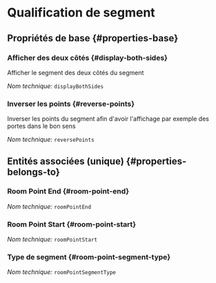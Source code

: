 # Qualification de segment
<!--- THIS FILE IS GENERATED PLEASE DO NOT EDIT IT DIRECTLY --->



## Propriétés de base {#properties-base}

### Afficher des deux côtés {#display-both-sides}

Afficher le segment des deux côtés du segment

*Nom technique:* ```displayBothSides```

### Inverser les points {#reverse-points}

Inverser les points du segment afin d'avoir l'affichage par exemple des portes dans le bon sens

*Nom technique:* ```reversePoints```


## Entités associées (unique) {#properties-belongs-to}

###  Room Point End {#room-point-end}



*Nom technique:* ```roomPointEnd```

###  Room Point Start {#room-point-start}



*Nom technique:* ```roomPointStart```

### Type de segment {#room-point-segment-type}



*Nom technique:* ```roomPointSegmentType```





